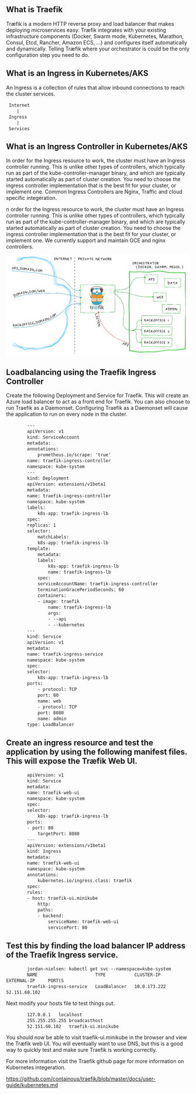 ## What is Traefik

Træfik is a modern HTTP reverse proxy and load balancer that makes deploying microservices easy. Træfik integrates with your existing infrastructure components (Docker, Swarm mode, Kubernetes, Marathon, Consul, Etcd, Rancher, Amazon ECS, ...) and configures itself automatically and dynamically. Telling Træfik where your orchestrator is could be the only configuration step you need to do.

## What is an Ingress in Kubernetes/AKS

An Ingress is a collection of rules that allow inbound connections to reach the cluster services.

     Internet
        |
     Ingress
        |
     Services

## What is an Ingress Controller in Kubernetes/AKS

In order for the Ingress resource to work, the cluster must have an Ingress controller running. This is unlike other types of controllers, which typically run as part of the kube-controller-manager binary, and which are typically started automatically as part of cluster creation. You need to choose the ingress controller implementation that is the best fit for your cluster, or implement one. Common Ingress Controllers are Nginx, Traffic and cloud specific integeration. 

n order for the Ingress resource to work, the cluster must have an Ingress controller running. This is unlike other types of controllers, which typically run as part of the kube-controller-manager binary, and which are typically started automatically as part of cluster creation. You need to choose the ingress controller implementation that is the best fit for your cluster, or implement one. We currently support and maintain GCE and nginx controllers.

![](2018-05-03-16-30-51.png)


## Loadbalancing using the Traefik Ingress Controller

Create the following Deployment and Service for Traefik. This will create an Azure load balancer to act as a front end for Traefik. 
You can also choose to run Traefik as a Daemonset. Configuring Traefik as a Daemonset will cause the application to run on every
node in the cluster.


            ---
            apiVersion: v1
            kind: ServiceAccount
            metadata:
            annotations:
                prometheus.io/scrape: 'true'
            name: traefik-ingress-controller
            namespace: kube-system
            ---
            kind: Deployment
            apiVersion: extensions/v1beta1
            metadata:
            name: traefik-ingress-controller
            namespace: kube-system
            labels:
                k8s-app: traefik-ingress-lb
            spec:
            replicas: 1
            selector:
                matchLabels:
                k8s-app: traefik-ingress-lb
            template:
                metadata:
                labels:
                    k8s-app: traefik-ingress-lb
                    name: traefik-ingress-lb
                spec:
                serviceAccountName: traefik-ingress-controller
                terminationGracePeriodSeconds: 60
                containers:
                - image: traefik
                    name: traefik-ingress-lb
                    args:
                    - --api
                    - --kubernetes
            ---
            kind: Service
            apiVersion: v1
            metadata:
            name: traefik-ingress-service
            namespace: kube-system
            spec:
            selector:
                k8s-app: traefik-ingress-lb
            ports:
                - protocol: TCP
                port: 80
                name: web
                - protocol: TCP
                port: 8080
                name: admin
            type: LoadBalancer


## Create an ingress resource and test the application by using the following manifest files. This will expose the Træfik Web UI.


            apiVersion: v1
            kind: Service
            metadata:
            name: traefik-web-ui
            namespace: kube-system
            spec:
            selector:
                k8s-app: traefik-ingress-lb
            ports:
            - port: 80
                targetPort: 8080
            ---
            apiVersion: extensions/v1beta1
            kind: Ingress
            metadata:
            name: traefik-web-ui
            namespace: kube-system
            annotations:
                kubernetes.io/ingress.class: traefik
            spec:
            rules:
            - host: traefik-ui.minikube
                http:
                paths:
                - backend:
                    serviceName: traefik-web-ui
                    servicePort: 80


## Test this by finding the load balancer IP address of the Traefik Ingress service. 

            jordan-nielsen: kubectl get svc --namespace=kube-system
            NAME                      TYPE           CLUSTER-IP     EXTERNAL-IP     PORT(S
            traefik-ingress-service   LoadBalancer   10.0.173.222   52.151.60.102 

Next modify your hosts file to test things out.

            127.0.0.1	localhost
            255.255.255.255	broadcasthost
            52.151.60.102   traefik-ui.minikube

You should now be able to visit traefik-ui.minikube in the browser and view the Træfik web UI. 
You will eventually want to use DNS, but this is a good way to quickly test and make sure Traefik is working correctly. 
 
For more information visit the Traefik github page for more information on Kubernetes integeration. 

https://github.com/containous/traefik/blob/master/docs/user-guide/kubernetes.md


